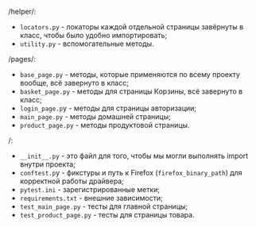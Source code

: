 /helper/:
- `locators.py` - локаторы каждой отдельной страницы завёрнуты в класс, чтобы было удобно импортировать;
- `utility.py` - вспомогательные методы.

/pages/:
- `base_page.py` - методы, которые применяются по всему проекту вообще, всё завернуто в класс;
- `basket_page.py` - методы для страницы Корзины, всё завернуто в класс;
- `login_page.p`y - методы для страницы авторизации;
- `main_page.py` - методы домашней страницы;
- `product_page.py` - методы продуктовой страницы.

/:
- `__init__.py` - это файл для того, чтобы мы могли выполнять import внутри проекта;
- `conftest.p`y - фикстуры и путь к Firefox (`firefox_binary_path`) для корректной работы драйвера;
- `pytest.ini` - зарегистрированные метки;
- `requirements.txt` - внешние зависимости;
- `test_main_page.py` - тесты для главной страницы;
- `test_product_page.py` - тесты для страницы товара.

